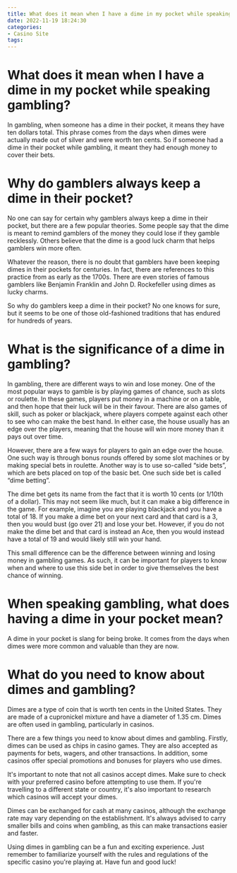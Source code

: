 ```yaml
---
title: What does it mean when I have a dime in my pocket while speaking gambling
date: 2022-11-19 18:24:30
categories:
- Casino Site
tags:
---
```



#  What does it mean when I have a dime in my pocket while speaking gambling?

In gambling, when someone has a dime in their pocket, it means they have ten dollars total. This phrase comes from the days when dimes were actually made out of silver and were worth ten cents. So if someone had a dime in their pocket while gambling, it meant they had enough money to cover their bets.

#  Why do gamblers always keep a dime in their pocket?

No one can say for certain why gamblers always keep a dime in their pocket, but there are a few popular theories. Some people say that the dime is meant to remind gamblers of the money they could lose if they gamble recklessly. Others believe that the dime is a good luck charm that helps gamblers win more often.

Whatever the reason, there is no doubt that gamblers have been keeping dimes in their pockets for centuries. In fact, there are references to this practice from as early as the 1700s. There are even stories of famous gamblers like Benjamin Franklin and John D. Rockefeller using dimes as lucky charms.

So why do gamblers keep a dime in their pocket? No one knows for sure, but it seems to be one of those old-fashioned traditions that has endured for hundreds of years.

#  What is the significance of a dime in gambling?

In gambling, there are different ways to win and lose money. One of the most popular ways to gamble is by playing games of chance, such as slots or roulette. In these games, players put money in a machine or on a table, and then hope that their luck will be in their favour. There are also games of skill, such as poker or blackjack, where players compete against each other to see who can make the best hand. In either case, the house usually has an edge over the players, meaning that the house will win more money than it pays out over time.

However, there are a few ways for players to gain an edge over the house. One such way is through bonus rounds offered by some slot machines or by making special bets in roulette. Another way is to use so-called “side bets”, which are bets placed on top of the basic bet. One such side bet is called “dime betting”.

The dime bet gets its name from the fact that it is worth 10 cents (or 1/10th of a dollar). This may not seem like much, but it can make a big difference in the game. For example, imagine you are playing blackjack and you have a total of 18. If you make a dime bet on your next card and that card is a 3, then you would bust (go over 21) and lose your bet. However, if you do not make the dime bet and that card is instead an Ace, then you would instead have a total of 19 and would likely still win your hand.

This small difference can be the difference between winning and losing money in gambling games. As such, it can be important for players to know when and where to use this side bet in order to give themselves the best chance of winning.

#  When speaking gambling, what does having a dime in your pocket mean?

A dime in your pocket is slang for being broke. It comes from the days when dimes were more common and valuable than they are now.

#  What do you need to know about dimes and gambling?

Dimes are a type of coin that is worth ten cents in the United States. They are made of a cupronickel mixture and have a diameter of 1.35 cm. Dimes are often used in gambling, particularly in casinos.

There are a few things you need to know about dimes and gambling. Firstly, dimes can be used as chips in casino games. They are also accepted as payments for bets, wagers, and other transactions. In addition, some casinos offer special promotions and bonuses for players who use dimes.

It's important to note that not all casinos accept dimes. Make sure to check with your preferred casino before attempting to use them. If you're travelling to a different state or country, it's also important to research which casinos will accept your dimes.

Dimes can be exchanged for cash at many casinos, although the exchange rate may vary depending on the establishment. It's always advised to carry smaller bills and coins when gambling, as this can make transactions easier and faster.

Using dimes in gambling can be a fun and exciting experience. Just remember to familiarize yourself with the rules and regulations of the specific casino you're playing at. Have fun and good luck!